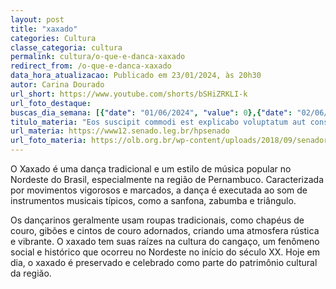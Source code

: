 ```yaml
---
layout: post
title: "xaxado"
categories: Cultura
classe_categoria: cultura
permalink: cultura/o-que-e-danca-xaxado
redirect_from: /o-que-e-danca-xaxado
data_hora_atualizacao: Publicado em 23/01/2024, às 20h30
autor: Carina Dourado
url_short: https://www.youtube.com/shorts/bSHiZRKLI-k
url_foto_destaque: 
buscas_dia_semana: [{"date": "01/06/2024", "value": 0},{"date": "02/06/2024", "value": 0},{"date": "03/06/2024", "value": 0},{"date": "04/06/2024", "value": 5},{"date": "05/06/2024", "value": 20},{"date": "06/06/2024", "value": 30},{"date": "07/06/2024", "value": 15}]
titulo_materia: "Eos suscipit commodi est explicabo voluptatum aut consequatur"
url_materia: https://www12.senado.leg.br/hpsenado
url_foto_materia: https://olb.org.br/wp-content/uploads/2018/09/senador.jpg
---
```

O Xaxado é uma dança tradicional e um estilo de música popular no Nordeste do Brasil, especialmente na região de Pernambuco. Caracterizada por movimentos vigorosos e marcados, a dança é executada ao som de instrumentos musicais típicos, como a sanfona, zabumba e triângulo. 

Os dançarinos geralmente usam roupas tradicionais, como chapéus de couro, gibões e cintos de couro adornados, criando uma atmosfera rústica e vibrante. O xaxado tem suas raízes na cultura do cangaço, um fenômeno social e histórico que ocorreu no Nordeste no início do século XX. Hoje em dia, o xaxado é preservado e celebrado como parte do patrimônio cultural da região.

